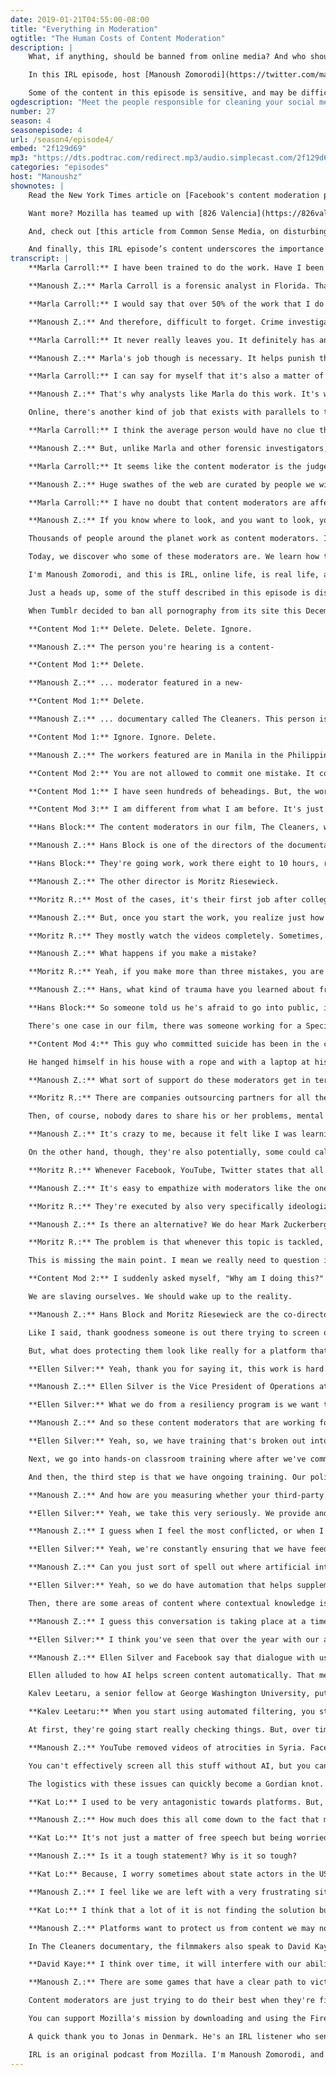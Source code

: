 ```yaml
---
date: 2019-01-21T04:55:00-08:00
title: "Everything in Moderation"
ogtitle: "The Human Costs of Content Moderation"
description: |
    What, if anything, should be banned from online media? And who should review violent and explicit content, in order to decide if it’s okay for the public? Thousands of people around the world are working long, difficult hours as content moderators in support of sites like Facebook, Twitter, and YouTube. They are guided by complex and shifting guidelines, and their work can sometimes lead to psychological trauma. But the practice of content moderation also raises questions about censorship and free expression online.

    In this IRL episode, host [Manoush Zomorodi](https://twitter.com/manoushz/) talks with a forensic investigator who compares the work she does solving disturbing crimes with the work done by content moderators. We hear the stories of content moderators working in the Philippines, as told by the directors of a new documentary called [The Cleaners](http://www.pbs.org/independentlens/films/the-cleaners/). [Ellen Silver](https://www.linkedin.com/in/silverellen) from Facebook joins us to outline Facebook's content moderation policies. [Kalev Leetaru](https://www.kalevleetaru.com/) flags the risks that come from relying on artificial intelligence to clean the web. And [Kat Lo](https://twitter.com/lawlkat?lang=en) explains why this work is impossible to get exactly right.

    Some of the content in this episode is sensitive, and may be difficult to hear for some listeners.
ogdescription: "Meet the people responsible for cleaning your social media feed in Mozilla’s IRL podcast."
number: 27
season: 4
seasonepisode: 4
url: /season4/episode4/
embed: "2f129d69"
mp3: "https://dts.podtrac.com/redirect.mp3/audio.simplecast.com/2f129d69.mp3"
categories: "episodes"
host: "Manoushz"
shownotes: |
    Read the New York Times article on [Facebook's content moderation policies](https://www.nytimes.com/2018/12/27/world/facebook-moderators.html) and also [Facebook’s response](https://newsroom.fb.com/news/2018/12/content-review-facts/).

    Want more? Mozilla has teamed up with [826 Valencia](https://826valencia.org/) to bring you perspectives written by students on IRL topics this season. Nicole M. from [De Marillac Academy](https://demarillac.org/) wrote [this piece on inappropriate content online](http://blog.mozilla.org/internetcitizen/2019/01/20/inappropriate-content-on-the-internet/).

    And, check out [this article from Common Sense Media, on disturbing YouTube videos that are supposed to be for kids](http://blog.mozilla.org/internetcitizen/2019/01/20/whats-the-deal-with-those-disturbing-youtube-videos-that-are-supposed-to-be-for-kids/).

    And finally, this IRL episode’s content underscores the importance of supporting companies committed to ethical tech and humane practices. Thank you for supporting Mozilla by choosing [Firefox](https://www.mozilla.org/firefox/fights-for-you/).
transcript: |
    **Marla Carroll:** I have been trained to do the work. Have I been trained to deal with the work? I don't know that.

    **Manoush Z.:** Marla Carroll is a forensic analyst in Florida. That means that she's constantly reviewing video, audio, and digital evidence of crimes.

    **Marla Carroll:** I would say that over 50% of the work that I do is related to difficult content, meaning something that may be difficult to hear or see.

    **Manoush Z.:** And therefore, difficult to forget. Crime investigators are faced all the time with images that show the worst of humanity committing the most atrocious acts.

    **Marla Carroll:** It never really leaves you. It definitely has an effect on how you feel.

    **Manoush Z.:** Marla's job though is necessary. It helps punish the guilty and exonerate the innocent.

    **Marla Carroll:** I can say for myself that it's also a matter of speaking for those who cannot speak for themselves.

    **Manoush Z.:** That's why analysts like Marla do this work. It's why they'll review brutal video footage of a triple homicide, analyze audio recordings of domestic abuse, and examine awful photographs down to the pixel.

    Online, there's another kind of job that exists with parallels to the work that Marla does. It's called content moderation. Like Marla, content moderators review video, audio, photos, texts, and tweets and much of that content is just as challenging to take in.

    **Marla Carroll:** I think the average person would have no clue that content moderation for the internet even exists. I would think everyone goes, "Oh, it's algorithms." I don't know that the average user has ever thought that it's an actual live person that has to view, sanitize, moderate whatever content.

    **Manoush Z.:** But, unlike Marla and other forensic investigators, content moderators don't work for justice. They work for the social platforms. It's to keep the internet clean.

    **Marla Carroll:** It seems like the content moderator is the judge in the internet world, what is considered right or wrong, and who determines that before that button is clicked to delete or ignore.

    **Manoush Z.:** Huge swathes of the web are curated by people we will never meet. They make judgment calls all day, every day, and it can scar them deeply.

    **Marla Carroll:** I have no doubt that content moderators are affected by the images and sounds that they deal with every day. The question is, is it worth it?

    **Manoush Z.:** If you know where to look, and you want to look, you'll find plenty of disturbing content online. But, much of that is filtered out of the more mainstream platforms like YouTube or Facebook or Twitter, and so on, and that's no coincidence. Those companies work hard to keep that stuff off their services, as best they can.

    Thousands of people around the planet work as content moderators. It's a giant, mostly invisible field of labor. It can involve long hours and earn low pay. There can be little or no psychological support. Yet, their work determines what we can say, what we can see, and what we can share online.

    Today, we discover who some of these moderators are. We learn how this work affects their offline lives, and we explore how machine learning can help, and how it can't. And I speak to Facebook to better understand how they approach content moderation.

    I'm Manoush Zomorodi, and this is IRL, online life, is real life, an original podcast from Mozilla, who also make Firefox, a browser dedicated to keeping the Web open, accessible, and safe.

    Just a heads up, some of the stuff described in this episode is disturbing.

    When Tumblr decided to ban all pornography from its site this December, it was likely motivated by increased calls for oversight. Major platforms are under major pressure to rebuild trust. A crucial component of that work is the way that they can scan, review, and curate their content, and that means, all around the world, the business of content moderation is booming.

    **Content Mod 1:** Delete. Delete. Delete. Ignore.

    **Manoush Z.:** The person you're hearing is a content-

    **Content Mod 1:** Delete.

    **Manoush Z.:** ... moderator featured in a new-

    **Content Mod 1:** Delete.

    **Manoush Z.:** ... documentary called The Cleaners. This person is clicking through a series of images deciding what should go, and what should stay.

    **Content Mod 1:** Ignore. Ignore. Delete.

    **Manoush Z.:** The workers featured are in Manila in the Philippines. You'll hear more of their voices from the documentary in this story.

    **Content Mod 2:** You are not allowed to commit one mistake. It could trigger war. It could trigger bullying.

    **Content Mod 1:** I have seen hundreds of beheadings. But, the worst scenario would be the little knife, similar to a kitchen knife.

    **Content Mod 3:** I am different from what I am before. It's just like a virus in me. It's slowly penetrating in my brain. I need to stop. There's something wrong happening.

    **Hans Block:** The content moderators in our film, The Cleaners, we focused on young Filipinos sitting in front of a desk and reviewing the worst you can imagine, and they have to decide if we are supposed to see that or not.

    **Manoush Z.:** Hans Block is one of the directors of the documentary.

    **Hans Block:** They're going work, work there eight to 10 hours, reviewing 25,000 pictures, then they go back home, and they are in a way the breadwinners for the family, so they need to do the job.

    **Manoush Z.:** The other director is Moritz Riesewieck.

    **Moritz R.:** Most of the cases, it's their first job after college, and the way employees are hired by these companies, it's literally in the streets. There are just recruiters, and they tell you, "Oh, are you looking for a job? It's in a clean environment. It's nicely looking inside the offices. It's for a big U.S. major brand, and you will be able to earn at least between one to three dollars an hour."

    **Manoush Z.:** But, once you start the work, you realize just how challenging it can be. After being walked through the guidelines specific to whichever platform you're assigned, you start clicking, delete, delete, ignore, delete.

    **Moritz R.:** They mostly watch the videos completely. Sometimes, they fast-forward. But, if they miss a part of the video, this is a quality issue. If you don't want to cause a problem, if you don't want to cause a mistake, you're only allowed to make three mistakes in a month.

    **Manoush Z.:** What happens if you make a mistake?

    **Moritz R.:** Yeah, if you make more than three mistakes, you are just fired. So it seems the case that there are quite strict rules for guaranteeing a certain quality without providing the workers with the training to do this job properly.

    **Manoush Z.:** Hans, what kind of trauma have you learned about from these employees? Is there a story that sticks out for you?

    **Hans Block:** So someone told us he's afraid to go into public, into public places, because he was reviewing terror attack videos every day. He lost the trust in human being. Others told us that they have eating disorders, or they have problems to having relationship with girl or boyfriend, because they are watching hardcore pornography and abuse videos every day.

    There's one case in our film, there was someone working for a Special Force Team reviewing suicide videos, self-harm videos all day long. He asked the team manager to be transferred, because he can't handle it any longer, and the team manager did nothing so he remains in that position, and, after a while, he commits suicide himself.

    **Content Mod 4:** This guy who committed suicide has been in the company since the very start. I saw in his eyes at the time that I was talking to him that he is very sad. Three times, he already informed the boss, the operations manager to please transfer him. Maybe this is a cry for help already.

    He hanged himself in his house with a rope and with a laptop at his front.

    **Manoush Z.:** What sort of support do these moderators get in terms of counseling, or if they decide to leave their jobs, Moritz?

    **Moritz R.:** There are companies outsourcing partners for all these big social media sites who have a psychologist onboard. What that means is that he or she, the psychologist just comes by, and all the staff is gathered in a room, and then this psychologist asks them, "How do you guys feel?" And that's it.

    Then, of course, nobody dares to share his or her problems, mental health problems, sleeping disorders, eating disorders, sexual disorders, in front of all the colleagues. They're quite dependent on this job, so they will do everything to be able to handle it for longer.

    **Manoush Z.:** It's crazy to me, because it felt like I was learning about the morality police. On the one hand, when one young woman was describing in extremely graphic detail about the different kinds of beheadings that she has seen, I was like, "Wow, I am glad these people are doing this job, because no one should ever see that."

    On the other hand, though, they're also potentially, some could call it censorship when it comes to an art piece, a painting, depicting Donald Trump in the nude. I really didn't quite know what to think in many cases.

    **Moritz R.:** Whenever Facebook, YouTube, Twitter states that all the content moderation process is somehow objective, because it's based on guidelines, and the content moderators just follow these guidelines, that's not the whole picture. Because, in so many cases, there are so many grey areas remaining in which the content moderators told us they just need to decide by their gut feelings.

    **Manoush Z.:** It's easy to empathize with moderators like the ones featured in the movie, The Cleaners. Harder to understand though is the fact that despite abiding by guidelines produced by the platforms they moderate, in the end, they're using their gut to make choices on our behalf. Moritz points out that cultural context is part of what makes this messy.

    **Moritz R.:** They're executed by also very specifically ideologized people. I mean the Philippines are now run by a President who won the election by claiming, "I will clean up society." A lot of content moderators, they agree with this kind of politics. They agree with the idea that we can all get rid of all the problems, so the rhetoric of cleaning up can also be a very bad ideology. If we just outsource the responsibility of deciding what should be acceptable in the digital public sphere to companies and then to their outsourcing partners or to young college graduates completely being ideologized by a specific fanaticism, this is just dangerous.

    **Manoush Z.:** Is there an alternative? We do hear Mark Zuckerberg say that they're developing artificial intelligence to be able to go through millions of more pictures faster and weed out the "bad stuff," but is this the best we have for now?

    **Moritz R.:** The problem is that whenever this topic is tackled, it's always tackled in this way of, "We can fix it. Me and my team we will follow up on that. We have everything under control."

    This is missing the main point. I mean we really need to question if it's right to outsource big parts of our digital public sphere to private companies. Why is that the case?

    **Content Mod 2:** I suddenly asked myself, "Why am I doing this?" Just for the people to think that it's safe to go online. When in fact, in your everyday job, it's not safe for you.

    We are slaving ourselves. We should wake up to the reality.

    **Manoush Z.:** Hans Block and Moritz Riesewieck are the co-directors of The Cleaners.

    Like I said, thank goodness someone is out there trying to screen out some of the more disturbing, sensitive, or illegal stuff in my social media feeds. We have a responsibility to make sure that these workers aren't being harmed by the work they do.

    But, what does protecting them look like really for a platform that's trying to review content at such a massive scale? Take Google's YouTube, for example, hours and hours and hours of video is uploaded every minute of every day. Over on Facebook, they get two million reports from their users every day. That's two million flags coming at them from countries around the globe, two million times when someone's saying, "Hey, this thing over here, this is not okay. I want it taken down." So anyway you slice it, this is tough work.

    **Ellen Silver:** Yeah, thank you for saying it, this work is hard.

    **Manoush Z.:** Ellen Silver is the Vice President of Operations at Facebook. She runs Facebook's content review workforce, which works 24/7. Facebook has 30,000 people working on safety and security issues. Half of those people are content moderators. Some are full-time, others are contracted through other companies. Ellen says they put a lot of effort in making sure their moderators are looked after.

    **Ellen Silver:** What we do from a resiliency program is we want to ensure that they're aware of the resources that are available to them. Specifics can be there are counseling, there are, and this is depending on the locale of where they are, they could have availability for in-person counseling, over-the-phone counseling, trauma and stress management. Those are some of the elements of what we have as part of our wellness program.

    **Manoush Z.:** And so these content moderators that are working for you, how rigorously are they trained on your guidelines?

    **Ellen Silver:** Yeah, so, we have training that's broken out into three different phases. The first is our pre-training: so what is Facebook, what is content moderator, what are the type of content they're going to see.

    Next, we go into hands-on classroom training where after we've communicated and trained on our community standards, they have the opportunity to apply those in simulated use cases, so that, one, they can get used to the tools. They can understand how to apply the policy. We are able to give them feedback. They can sit next to a more tenured and senior content moderator for feedback and discussion.

    And then, the third step is that we have ongoing training. Our policies do evolve. We want to be able to ensure that we are up-to-date and providing that context and resources to our content moderators. So it really comes to those three elements.

    **Manoush Z.:** And how are you measuring whether your third-party operators are actually enforcing these trainings or standards?

    **Ellen Silver:** Yeah, we take this very seriously. We provide and do what we call weekly audits. We look at a sample of decisions that content moderators make to understand how are they applying the policy consistently. Based off of that, we then give feedback to the content reviewer and/or the vendor partner sites.

    **Manoush Z.:** I guess when I feel the most conflicted, or when I see both sides of the coin, it's when it's a piece of content, something somebody has said on Facebook that, on the one hand, is totally controversial. Some people might find it extremely horrible. It might even be hate speech in some countries. Then, in other places, it's just free expression. It's free speech.

    **Ellen Silver:** Yeah, we're constantly ensuring that we have feedback loops with what our content reviewers are seeing. We have a policy team that works with third-party advocates, specialists, and other groups to ensure that we're hearing are there new trends or behaviors that are happening there.

    **Manoush Z.:** Can you just sort of spell out where artificial intelligence fits into content moderation when it comes to Facebook?

    **Ellen Silver:** Yeah, so we do have automation that helps supplement a lot of parts for how we think about content review. There are things that our technology is really sharp and strong in detecting. An example would be spam where there may be commercial links inside messages that are getting sent or things that are posted.

    Then, there are some areas of content where contextual knowledge is going to be helpful, that humans provide that judgment.

    **Manoush Z.:** I guess this conversation is taking place at a time where it feels like more people are starting to question the ethical choices that tech companies decide to make or not make. How is Facebook responding to that sort of fraught relationship that we've seen emerge over the last year or so?

    **Ellen Silver:** I think you've seen that over the year with our ability to be transparent on our comprehensive community standards. We've published two of our Community Standards Enforcement Reports. We really do very much care about hearing feedback from our community and those around us, and how we could improve. I think it's a dialogue.

    **Manoush Z.:** Ellen Silver and Facebook say that dialogue with users is a necessary part of getting moderation right. Okay, I get that. But, when I hear the people in The Cleaners documentary, I am still left wondering if their voices are being heard clearly enough in this dialogue and not just at Facebook. After we recorded our interview with Ellen Silver, the New York Times published a story about Facebook’s moderation guidelines. It suggested some of those rules were being drawn up ad hoc. That the organization had a disorganized approach to deciding what is and isn’t allowed on the platform. And that in some cases, moderators were confused about what they needed to do.Facebook responded by further clarifying who makes these decisions, and how. They say a global forum of staff and outside experts meet every two weeks to review their policies. And those policies are continuously updated based on emerging trends. They also say content moderators are not required to meet quotas. This kind of back and forth illustrates the pressure companies like Facebook are under to show they are getting it right - or trying to get it right. They are be struggling, but I guess at least they’re being transparent about it.

    Ellen alluded to how AI helps screen content automatically. That means less for humans to review, which has to help with the mental health of these workers. Yet, as artificial intelligence grows more, well, intelligent, there's a temptation to offload more and more of this work onto the machine's plate, and that raises other questions.

    Kalev Leetaru, a senior fellow at George Washington University, puts it this way.

    **Kalev Leetaru:** When you start using automated filtering, you start kind of relying on the judgment calls of that. You think about even in cases when you have a machine doing the initial filtering and then handing off to a human moderator, over time, having run many large content review projects in the past, one of the challenges that you face with this is you get a learned helplessness. Where, essentially, what you have is the human moderator begins to really trust the machine. Every time the machine says, "Hey, here's an image that is terrorism," they're just going to glance at it and rubber-stamp it over time.

    At first, they're going start really checking things. But, over time, they were like, "It's been months since the machine made a mistake. I'm not going to second-guess that machine."

    **Manoush Z.:** YouTube removed videos of atrocities in Syria. Facebook deleted a famous photograph of a naked child survivor of a napalm attack in Vietnam. In both cases, humans at the companies intervened and restored the content.

    You can't effectively screen all this stuff without AI, but you can't truly get it right without humans. Humans trained in cultural distinctions, subtleties of language, local norms, history, and customs. For these platforms, it's a never-ending balancing act, even as they work to avoid that learned helplessness that Kalev worries about.

    The logistics with these issues can quickly become a Gordian knot. Kat Lo is a researcher at the University of California Irvine, and she consults with social media companies on these issues.

    **Kat Lo:** I used to be very antagonistic towards platforms. But, the thing that I learned over a period of time is that at least people who work in trust and safety, they're good people who are often very, very well-informed about what the issues are. It's more that they don't have resources, or the problems are very, very complex.

    **Manoush Z.:** How much does this all come down to the fact that most of these big tech companies are based here in the United States where the First Amendment right to free speech is the main underlying principle that they do not want to question?

    **Kat Lo:** It's not just a matter of free speech but being worried about being sued that is stopping companies from sometimes making really significant policy decisions. This is a tough thing to make a statement about, but I do think that regulation in the EU is the direction that the US should be going in.

    **Manoush Z.:** Is it a tough statement? Why is it so tough?

    **Kat Lo:** Because, I worry sometimes about state actors in the US having too much control over companies, because given, say, that politicians are worried about anti-conservative bias, and they want to regulate content in terms of that, I think it's actually preventing companies from pushing more significant measures in trust and safety issues and policy around hate speech.

    **Manoush Z.:** I feel like we are left with a very frustrating situation. There's no answer. Regulation is problematic, leaving it up to the companies is problematic, not moderating is obviously problematic. How are we going to fix this?

    **Kat Lo:** I think that a lot of it is not finding the solution but making things better. We realistically have to work with systems that have already shown that they're not effective in a sense at scale. I think making that progress and actually seeing changes as a result of that work is really encouraging.

    **Manoush Z.:** Platforms want to protect us from content we may not want to see, and they want to protect their own brands too, naturally. Beyond that, we're talking about which parts of conversation and creation get cut out of public discourse.

    In The Cleaners documentary, the filmmakers also speak to David Kaye. He's with the United Nations, and he works on freedom of expression, and he warns against a world where moderation edits too much out of our conversation space.

    **David Kaye:** I think over time, it will interfere with our ability to have critical thinking. It interferes potentially with our ability to be challenged. People shouldn't be surprised if in the future, there's less information available to them, less edgy, less provocative information available online. We'll be poorer societies for it.

    **Manoush Z.:** There are some games that have a clear path to victory. Tic-tac-toe, you just need an X-X-X or an O-O-O in row. A game of checkers, just get your pieces across the board. But, then there's chess, so many variables and moving parts, more factors than can ever be accounted for. Online moderation is kind of like that. In this space, content is the king, and moderators are the pawns. They're the ones on the front lines making all the sacrifices, and you may or may not win.

    Content moderators are just trying to do their best when they're filtering what is and isn't okay to be online. And when it works, it helps build an internet that promotes civil discourse, human dignity, and individual expression. That's the kind of internet worth fighting for, and Mozilla is committed to that fight.

    You can support Mozilla's mission by downloading and using the Firefox browser. It's built by people who believe online life can be a healthy, open resource that benefits everyone. Learn more at Mozilla.org and at Firefox.com.

    A quick thank you to Jonas in Denmark. He's an IRL listener who sent an email last summer asking if we'd do an episode about content moderation. Jonas, this episode's for you.

    IRL is an original podcast from Mozilla. I'm Manoush Zomorodi, and I'll see you back here in a couple of weeks.
---
```

